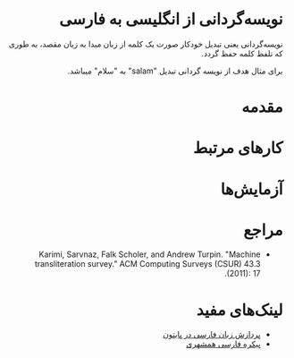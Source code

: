 <div dir=rtl>

# نویسه‌گردانی از انگلیسی به فارسی
نویسه‌گردانی یعنی تبدیل خودکار صورت یک کلمه از زبان مبدا به زبان مقصد، به طوری که تلفظ کلمه حفظ گردد.

برای مثال هدف از نویسه گردانی تبدیل "salam"  به "سلام" میباشد.
# مقدمه

# کارهای مرتبط

# آزمایش‌ها

# مراجع
+ Karimi, Sarvnaz, Falk Scholer, and Andrew Turpin. "Machine transliteration survey." ACM Computing Surveys (CSUR) 43.3     (2011): 17.

# لینک‌های مفید
+ [پردازش زبان فارسی در پایتون](http://www.sobhe.ir/hazm)
+ [پیکره فارسی همشهری](http://ece.ut.ac.ir/dbrg/hamshahri/fadownload.html)
